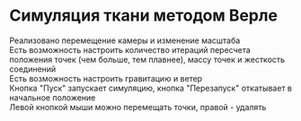 <h1>Симуляция ткани методом Верле<br></h1>
Реализовано перемещение камеры и изменение масштаба<br>
Есть возможность настроить количество итераций пересчета положения точек (чем больше, тем плавнее), массу точек и жесткость соединений<br>
Есть возможность настроить гравитацию и ветер<br>
Кнопка "Пуск" запускает симуляцию, кнопка "Перезапуск" откатывает в начальное положение<br>
Левой кнопкой мыши можно перемещать точки, правой - удалять<br>
